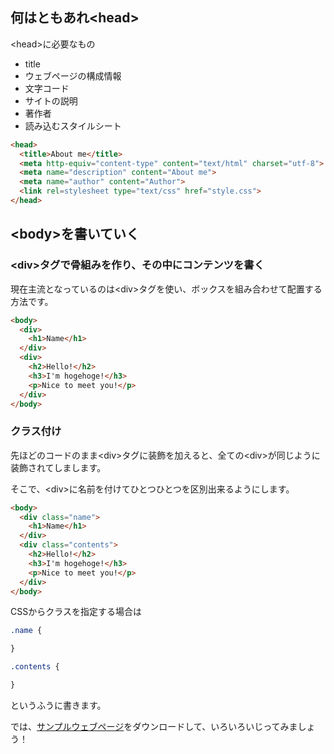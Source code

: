 ## 何はともあれ\<head\>

\<head\>に必要なもの

- title
- ウェブページの構成情報
 - 文字コード
 - サイトの説明
 - 著作者
- 読み込むスタイルシート

```html
<head>
  <title>About me</title>
  <meta http-equiv="content-type" content="text/html" charset="utf-8">
  <meta name="description" content="About me">
  <meta name="author" content="Author">
  <link rel=stylesheet type="text/css" href="style.css">
</head>
```

## \<body\>を書いていく

### \<div\>タグで骨組みを作り、その中にコンテンツを書く

現在主流となっているのは\<div\>タグを使い、ボックスを組み合わせて配置する方法です。

```html
<body>
  <div>
    <h1>Name</h1>
  </div>
  <div>
    <h2>Hello!</h2>
    <h3>I'm hogehoge!</h3>
    <p>Nice to meet you!</p>
  </div>
</body>
```

### クラス付け

先ほどのコードのまま\<div\>タグに装飾を加えると、全ての\<div\>が同じように装飾されてしまします。

そこで、\<div\>に名前を付けてひとつひとつを区別出来るようにします。

```html
<body>
  <div class="name">
    <h1>Name</h1>
  </div>
  <div class="contents">
    <h2>Hello!</h2>
    <h3>I'm hogehoge!</h3>
    <p>Nice to meet you!</p>
  </div>
</body>
```

CSSからクラスを指定する場合は

```css
.name {

}

.contents {

}
```

というふうに書きます。

では、[サンプルウェブページ](sample/profile-page.zip)をダウンロードして、いろいろいじってみましょう！

